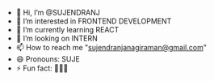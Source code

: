 - 👋 Hi, I’m @SUJENDRANJ
- 👀 I’m interested in FRONTEND DEVELOPMENT
- 🌱 I’m currently learning REACT
- 📖 I’m looking on INTERN
- 📫 How to reach me "sujendranjanagiraman@gmail.com"
- 😄 Pronouns: SUJE
- ⚡ Fun fact: 🐼😶🤩

<!---
SUJENDRANJ/SUJENDRANJ is a ✨ special ✨ repository because its `README.md` (this file) appears on your GitHub profile.
You can click the Preview link to take a look at your changes.
--->
